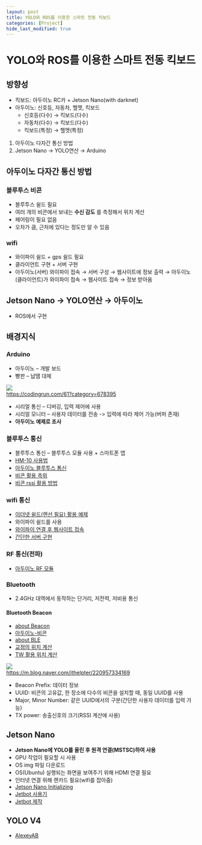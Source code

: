 ```yaml
---
layout: post
title: YOLO와 ROS를 이용한 스마트 전동 킥보드
categories: [Project]
hide_last_modified: true
---
```


# YOLO와 ROS를 이용한 스마트 전동 킥보드

## 방향성

- 킥보드: 아두이노 RC카 + Jetson Nano(with darknet)
- 아두이노: 신호등, 자동차, 헬멧, 킥보드
  - 신호등(다수) → 킥보드(다수)
  - 자동차(다수) → 킥보드(다수)
  - 킥보드(특정) → 헬멧(특정)

1. 아두이노 다자간 통신 방법
2. Jetson Nano → YOLO연산 → Arduino


## 아두이노 다자간 통신 방법

### 블루투스 비콘

- 블루투스 쉴드 필요
- 여러 개의 비콘에서 보내는 **수신 감도** 를 측정해서 위치 계산
- 페어링이 필요 없음
- 오차가 큼, 근처에 있다는 정도만 알 수 있음

### wifi

- 와이파이 쉴드 + gps 쉴드 필요
- 클라이언트 구현 + 서버 구현
- 아두이노(서버) 와이파이 접속 → 서버 구성 → 웹사이트에 정보 출력 → 아두이노(클라이언트)가 와이파이 접속 → 웹사이트 접속 → 정보 받아옴


## Jetson Nano → YOLO연산 → 아두이노

- ROS에서 구현


## 배경지식

### Arduino

- 아두이노 – 개발 보드
- 빵판 – 납땜 대체

![](/assets/image/post/project/5cb9805c.png)
<br><span class="srclink">https://codingrun.com/61?category=678395</span>

- 시리얼 통신 – 디버깅, 입력 제어에 사용
- 시리얼 모니터 – 사용자 데이터를 전송 -> 입력에 따라 제어 가능(버퍼 존재)
- **아두이노 예제로 조사**

### 블루투스 통신

- 블루투스 통신 – 블루투스 모듈 사용 + 스마트폰 앱
- [HM-10 사용법](https://m.blog.naver.com/xisaturn/220712028679)
- [아두이노 블루투스 통신](https://codingrun.com/114?category=674346)
- [비콘 활용 측위](https://gongdae58.tistory.com/73?category=604622)
- [비콘 rssi 활용 방법](http://suk6728.blog.me/221006781206)

### wifi 통신

- [이더넷 쉴드(랜선 필요) 활용 예제](https://calmjy.tistory.com/27)
- 와이파이 쉴드를 사용
- [와이파이 연결 후 웹사이트 접속](https://turtleshell.kr/54?category=763466)
- [간단한 서버 구현](https://turtleshell.kr/59?category=763466)

### RF 통신(전파)

- [아두이노 RF 모듈](https://deneb21.tistory.com/548)

### Bluetooth

- 2.4GHz 대역에서 동작하는 단거리, 저전력, 저비용 통신

#### Bluetooth Beacon

- [about Beacon](https://blog.msalt.net/210)
- [아두이노-비콘](https://medium.com/@kimjk4031)
- [about BLE](https://blog-kr.zoyi.co/bluetooth-low-energy-ble/)
- [교점의 위치 계산](https://blog.ghatdev.xyz/10)
- [TW 활용 위치 계산](https://blog.ghatdev.xyz/7)


![](/assets/image/post/project/df09ea58.png)
<br><span class="srclink">https://m.blog.naver.com/ithelpter/220957334169</span><br>
- Beacon Prefix: 데이터 정보
- UUID: 비콘의 고유값, 한 장소에 다수의 비콘을 설치할 때, 동일 UUID를 사용
- Major, Minor Number: 같은 UUID에서의 구분(간단한 사용자 데이터를 입력 가능)
- TX power: 송출신호의 크기(RSSI 계산에 사용)


## Jetson Nano

- **Jetson Nano에 YOLO를 올린 후 원격 연결(MSTSC)하여 사용**
- GPU 작업이 필요할 시 사용
- OS img 파일 다운로드
- OS(Ubuntu) 실행되는 화면을 보여주기 위해 HDMI 연결 필요
- 인터넷 연결 위해 랜카드 필요(wifi를 잡아줌)
- [Jetson Nano Initializing](https://wendys.tistory.com/141)
- [Jetbot 사용기](https://jetsonaicar.tistory.com/21?category=816127)
- [Jetbot 제작](https://robertchoi.gitbook.io/jetbot/1)

## YOLO V4

- [AlexeyAB](https://github.com/AlexeyAB/darknet)
